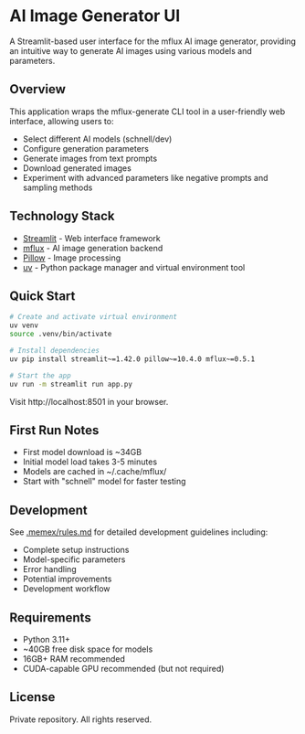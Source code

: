 # AI Image Generator UI

A Streamlit-based user interface for the mflux AI image generator, providing an intuitive way to generate AI images using various models and parameters.

## Overview

This application wraps the mflux-generate CLI tool in a user-friendly web interface, allowing users to:
- Select different AI models (schnell/dev)
- Configure generation parameters
- Generate images from text prompts
- Download generated images
- Experiment with advanced parameters like negative prompts and sampling methods

## Technology Stack

- [Streamlit](https://streamlit.io/) - Web interface framework
- [mflux](https://github.com/mflux/mflux) - AI image generation backend
- [Pillow](https://python-pillow.org/) - Image processing
- [uv](https://github.com/astral-sh/uv) - Python package manager and virtual environment tool

## Quick Start

```bash
# Create and activate virtual environment
uv venv
source .venv/bin/activate

# Install dependencies
uv pip install streamlit~=1.42.0 pillow~=10.4.0 mflux~=0.5.1

# Start the app
uv run -m streamlit run app.py
```

Visit http://localhost:8501 in your browser.

## First Run Notes

- First model download is ~34GB
- Initial model load takes 3-5 minutes
- Models are cached in ~/.cache/mflux/
- Start with "schnell" model for faster testing

## Development

See [.memex/rules.md](.memex/rules.md) for detailed development guidelines including:
- Complete setup instructions
- Model-specific parameters
- Error handling
- Potential improvements
- Development workflow

## Requirements

- Python 3.11+
- ~40GB free disk space for models
- 16GB+ RAM recommended
- CUDA-capable GPU recommended (but not required)

## License

Private repository. All rights reserved.
